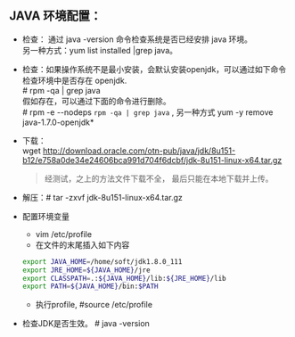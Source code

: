 ## JAVA 环境配置：
- 检查： 通过 java -version 命令检查系统是否已经安排 java 环境。<br />
另一种方式：yum list installed |grep java。
- 检查：如果操作系统不是最小安装，会默认安装openjdk，可以通过如下命令检查环境中是否存在 openjdk. <br />
 \# rpm -qa | grep java <br />
假如存在，可以通过下面的命令进行删除。<br />
 \# rpm -e --nodeps `rpm -qa | grep java` , 另一种方式 yum -y remove java-1.7.0-openjdk*
 
- 下载：<br />
wget http://download.oracle.com/otn-pub/java/jdk/8u151-b12/e758a0de34e24606bca991d704f6dcbf/jdk-8u151-linux-x64.tar.gz
    > 经测试，之上的方法文件下载不全， 最后只能在本地下载并上传。

- 解压：# tar -zxvf jdk-8u151-linux-x64.tar.gz 
- 配置环境变量
    - vim /etc/profile
    - 在文件的末尾插入如下内容
    ```sh
    export JAVA_HOME=/home/soft/jdk1.8.0_111 
    export JRE_HOME=${JAVA_HOME}/jre
    export CLASSPATH=.:${JAVA_HOME}/lib:${JRE_HOME}/lib
    export PATH=${JAVA_HOME}/bin:$PATH
    ```
    - 执行profile,  #source /etc/profile
- 检查JDK是否生效。 # java -version


